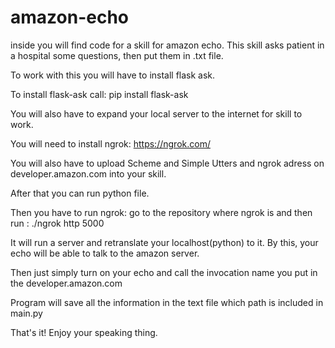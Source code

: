 # amazon-echo
inside you will find code for a skill for amazon echo. This skill asks patient in a hospital some questions, then put them in .txt file.

To work with this you will have to install flask ask.

To install flask-ask call: pip install flask-ask

You will also have to expand your local server to the internet for skill to work.

You will need to install ngrok: https://ngrok.com/

You will also have to upload Scheme and Simple Utters and ngrok adress on developer.amazon.com into your skill.

After that you can run python file.

Then you have to run ngrok: go to the repository where ngrok is and then run : ./ngrok http 5000

It will run a server and retranslate your localhost(python) to it. By this, your echo will be able to talk to the amazon server.

Then just simply turn on your echo and call the invocation name you put in the developer.amazon.com

Program will save all the information in the text file which path is included in main.py

That's it! Enjoy your speaking thing.
